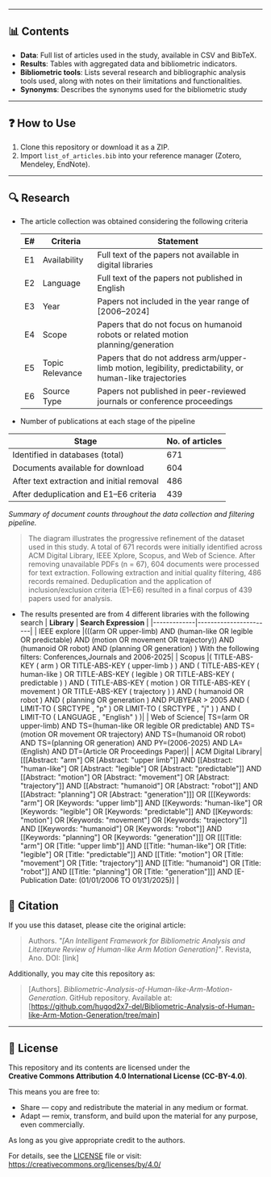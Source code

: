 
---

## 📊 Contents

- **Data**: Full list of articles used in the study, available in CSV and BibTeX.  
- **Results**: Tables with aggregated data and bibliometric indicators.   
- **Bibliometric tools**: Lists several research and bibliographic analysis tools used, along with notes on their limitations and functionalities.
- **Synonyms**: Describes the synonyms used for the bibliometric study
---

## ❓ How to Use

1. Clone this repository or download it as a ZIP.  
2. Import `list_of_articles.bib` into your reference manager (Zotero, Mendeley, EndNote).  

---

## 🔍 Research 
- The article collection was obtained considering the following criteria

  | **E#** | **Criteria**   | **Statement**                                                                 |
  |--------|----------------|-------------------------------------------------------------------------------|
  | E1     | Availability   | Full text of the papers not available in digital libraries                    |
  | E2     | Language       | Full text of the papers not published in English                              |
  | E3     | Year           | Papers not included in the year range of [2006–2024]                          |
  | E4     | Scope          | Papers that do not focus on humanoid robots or related motion planning/generation |
  | E5     | Topic Relevance| Papers that do not address arm/upper-limb motion, legibility, predictability, or human-like trajectories |
  | E6     | Source Type    | Papers not published in peer-reviewed journals or conference proceedings      |



- Number of publications at each stage of the pipeline

| Stage                                      | No. of articles |
|-------------------------------------------|-----------------|
| Identified in databases (total)           | 671 |
| Documents available for download          | 604 |
| After text extraction and initial removal | 486 |
| After deduplication and E1–E6 criteria    | 439 |

*Summary of document counts throughout the data collection and filtering pipeline.*
> The diagram illustrates the progressive refinement of the dataset used in this study. A total of 671 records were initially identified across ACM Digital Library, IEEE Xplore, Scopus, and Web of Science. After removing unavailable PDFs (n = 67), 604 documents were processed for text extraction. Following extraction and initial quality filtering, 486 records remained. Deduplication and the application of inclusion/exclusion criteria (E1–E6) resulted in a final corpus of 439 papers used for analysis.


- The results presented are from 4 different libraries with the following search
  | **Library** | **Search Expression** |
  |-------------|-----------------------|
  | IEEE explore |(((arm OR upper-limb) AND (human-like OR legible OR predictable) AND (motion OR movement OR trajectory)) AND (humanoid OR robot) AND (planning OR generation) ) With the following filters: Conferences,Journals and 2006-2025|
  | Scopus |( TITLE-ABS-KEY ( arm ) OR TITLE-ABS-KEY ( upper-limb ) ) AND ( TITLE-ABS-KEY ( human-like ) OR TITLE-ABS-KEY ( legible ) OR TITLE-ABS-KEY ( predictable ) ) AND ( TITLE-ABS-KEY ( motion ) OR TITLE-ABS-KEY ( movement ) OR TITLE-ABS-KEY ( trajectory ) ) AND ( humanoid OR robot ) AND ( planning OR generation ) AND PUBYEAR > 2005 AND ( LIMIT-TO ( SRCTYPE , "p" ) OR LIMIT-TO ( SRCTYPE , "j" ) ) AND ( LIMIT-TO ( LANGUAGE , "English" ) )|
  | Web of Science| TS=(arm OR upper-limb) AND TS=(human-like OR legible OR predictable) AND TS=(motion OR movement OR trajectory) AND TS=(humanoid OR robot) AND TS=(planning OR generation) AND PY=(2006-2025) AND LA=(English) AND DT=(Article OR Proceedings Paper)|
  | ACM Digital Library| [[[Abstract: "arm"] OR [Abstract: "upper limb"]] AND [[Abstract: "human-like"] OR [Abstract: "legible"] OR [Abstract: "predictable"]] AND [[Abstract: "motion"] OR [Abstract: "movement"] OR [Abstract: "trajectory"]] AND [[Abstract: "humanoid"] OR [Abstract: "robot"]] AND [[Abstract: "planning"] OR [Abstract: "generation"]]] OR [[[Keywords: "arm"] OR [Keywords: "upper limb"]] AND [[Keywords: "human-like"] OR [Keywords: "legible"] OR [Keywords: "predictable"]] AND [[Keywords: "motion"] OR [Keywords: "movement"] OR [Keywords: "trajectory"]] AND [[Keywords: "humanoid"] OR [Keywords: "robot"]] AND [[Keywords: "planning"] OR [Keywords: "generation"]]] OR [[[Title: "arm"] OR [Title: "upper limb"]] AND [[Title: "human-like"] OR [Title: "legible"] OR [Title: "predictable"]] AND [[Title: "motion"] OR [Title: "movement"] OR [Title: "trajectory"]] AND [[Title: "humanoid"] OR [Title: "robot"]] AND [[Title: "planning"] OR [Title: "generation"]]] AND [E-Publication Date: (01/01/2006 TO 01/31/2025)] |

## 📖 Citation

If you use this dataset, please cite the original article:

> Authors. *"[An Intelligent Framework for Bibliometric Analysis and Literature Review of Human-like Arm Motion Generation]"*. Revista, Ano. DOI: [link]

Additionally, you may cite this repository as:

> [Authors]. *Bibliometric-Analysis-of-Human-like-Arm-Motion-Generation*. GitHub repository. Available at: [https://github.com/hugod2x7-del/Bibliometric-Analysis-of-Human-like-Arm-Motion-Generation/tree/main]

---

## 📝 License

This repository and its contents are licensed under the  
**Creative Commons Attribution 4.0 International License (CC-BY-4.0)**.  

This means you are free to:  
- Share — copy and redistribute the material in any medium or format.  
- Adapt — remix, transform, and build upon the material for any purpose, even commercially.  

As long as you give appropriate credit to the authors.  

For details, see the [LICENSE](LICENSE) file or visit:  
https://creativecommons.org/licenses/by/4.0/
